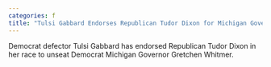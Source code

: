 ```yaml
---
categories: f
title: "Tulsi Gabbard Endorses Republican Tudor Dixon for Michigan Governor"
---
```

Democrat defector Tulsi Gabbard has endorsed Republican Tudor Dixon in her race to unseat Democrat Michigan Governor Gretchen Whitmer. 